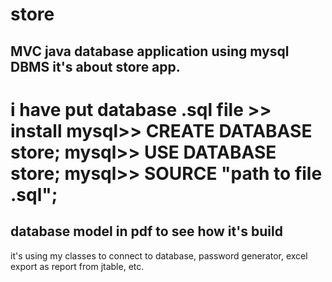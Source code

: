 # store
MVC java database application using mysql DBMS
it's about store app. 
-----------------------------------------------------
i have put database .sql file >> install 
mysql>> CREATE DATABASE store;
mysql>> USE DATABASE store;
mysql>> SOURCE "path to file .sql";
=====================================================
database model in pdf to see how it's build
-----------------------------------------------------
it's using my classes to connect to database, password generator, excel export as report from jtable, etc.
